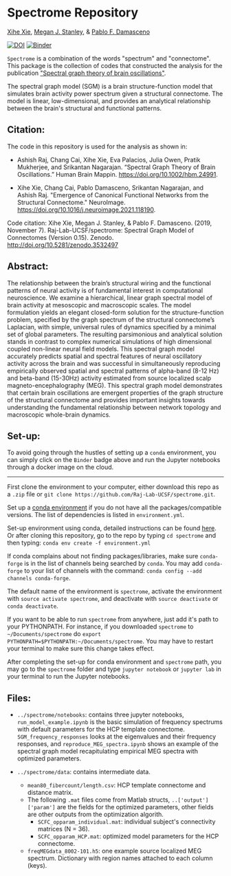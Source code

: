 # Spectrome Repository
[Xihe Xie](https://github.com/axiezai), [Megan J. Stanley](https://github.com/megstanley), & [Pablo F. Damasceno](https://github.com/pfdamasceno)

[![DOI](https://zenodo.org/badge/217634383.svg)](https://zenodo.org/badge/latestdoi/217634383)
[![Binder](https://mybinder.org/badge_logo.svg)](https://mybinder.org/v2/gh/Raj-Lab-UCSF/spectrome/master)

`Spectrome` is a combination of the words "spectrum" and "connectome". This package is the collection of codes that constructed the analysis for the publication ["Spectral graph theory of brain oscillations"](https://www.biorxiv.org/content/10.1101/589176v3).

The spectral graph model (SGM) is a brain structure-function model that simulates brain activity power spectrum given a structural connectome. The model is linear, low-dimensional, and provides an analytical relationship between the brain's structural and functional patterns.

## Citation:
The code in this repository is used for the analysis as shown in: 
 - Ashish Raj, Chang Cai, Xihe Xie, Eva Palacios, Julia Owen, Pratik Mukherjee, and Srikantan Nagarajan. “Spectral Graph Theory of Brain Oscillations.” Human Brain Mappin. https://doi.org/10.1002/hbm.24991.

 - Xihe Xie, Chang Cai, Pablo Damasceno, Srikantan Nagarajan, and Ashish Raj. "Emergence of Canonical Functional Networks from the Structural Connectome." NeuroImage. https://doi.org/10.1016/j.neuroimage.2021.118190.


Code citation: Xihe Xie, Megan J. Stanley, & Pablo F. Damasceno. (2019, November 7). Raj-Lab-UCSF/spectrome: Spectral Graph Model of Connectomes (Version 0.15). Zenodo. http://doi.org/10.5281/zenodo.3532497

## Abstract:
The relationship between the brain’s structural wiring and the functional patterns of neural activity is of fundamental interest in computational neuroscience. We examine a hierarchical, linear graph spectral model of brain activity at mesoscopic and macroscopic scales. The model formulation yields an elegant closed-form solution for the structure-function problem, specified by the graph spectrum of the structural connectome’s Laplacian, with simple, universal rules of dynamics specified by a minimal set of global parameters. The resulting parsimonious and analytical solution stands in contrast to complex numerical simulations of high dimensional coupled non-linear neural field models. This spectral graph model accurately predicts spatial and spectral features of neural oscillatory activity across the brain and was successful in simultaneously reproducing empirically observed spatial and spectral patterns of alpha-band (8-12 Hz) and beta-band (15-30Hz) activity estimated from source localized scalp magneto-encephalography (MEG). This spectral graph model demonstrates that certain brain oscillations are emergent properties of the graph structure of the structural connectome and provides important insights towards understanding the fundamental relationship between network topology and macroscopic whole-brain dynamics.

## Set-up:

To avoid going through the hustles of setting up a `conda` environment, you can simply click on the `Binder` badge above and run the Jupyter notebooks through a docker image on the cloud.

---
First clone the environment to your computer, either download this repo as a `.zip` file or `git clone https://github.com/Raj-Lab-UCSF/spectrome.git`.

Set up a [conda environment](https://docs.conda.io/projects/conda/en/latest/user-guide/getting-started.html) if you do not have all the packages/compatible versions. The list of dependencies is listed in `environment.yml`.

Set-up environment using conda, detailed instructions can be found [here](https://docs.conda.io/projects/conda/en/latest/user-guide/tasks/manage-environments.html). Or after cloning this repository, go to the repo by typing `cd spectrome` and then typing:
`conda env create -f environment.yml`

If conda complains about not finding packages/libraries, make sure `conda-forge` is in the list of channels being searched by `conda`.
You may add `conda-forge` to your list of channels with the command: `conda config --add channels conda-forge`.

The default name of the environment is `spectrome`, activate the environment with `source activate spectrome`, and deactivate with `source deactivate` or `conda deactivate`.

If you want to be able to run `spectrome` from anywhere, just add it's path to your PYTHONPATH. For instance, if you downloaded `spectrome` to `~/Documents/spectrome` do `export PYTHONPATH=$PYTHONPATH:~/Documents/spectrome`. You may have to restart your terminal to make sure this change takes effect.

After completing the set-up for conda environment and `spectrome` path, you may go to the `spectrome` folder and type `jupyter notebook` or `jupyter lab` in your terminal to run the Jupyter notebooks.

## Files:
 - `../spectrome/notebooks`: contains three jupyter notebooks, `run_model_example.ipynb` is the basic simulation of frequency spectrums with default parameters for the HCP template connectome. `SGM_frequency_responses` looks at the eigenvalues and their frequency responses, and `reproduce_MEG_spectra.ipynb` shows an example of the spectral graph model recapitulating empirical MEG spectra with optimized parameters.

 - `../spectrome/data`: contains intermediate data.
    - `mean80_fibercount/length.csv`: HCP template connectome and distance matrix.
    - The following `.mat` files come from Matlab structs, `..['output']['param']` are the fields for the optimized parameters, other fields are other outputs from the optimization algorith.
        - `SCFC_opparam_individual.mat`: individual subject's connectivity matrices (N = 36).
        - `SCFC_opparam_HCP.mat`: optimized model parameters for the HCP connectome.
    - `freqMEGdata_8002-101.h5`: one example source localized MEG spectrum. Dictionary with region names attached to each column (keys).
